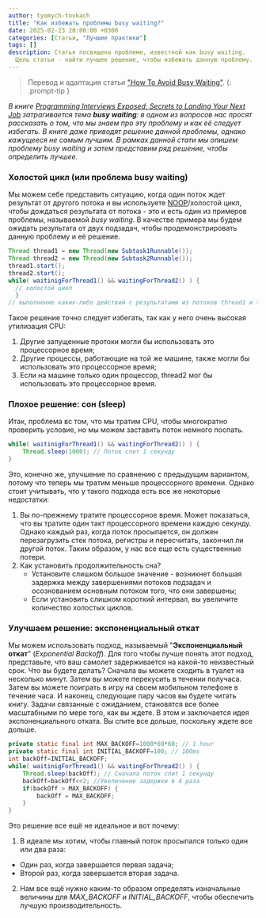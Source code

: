 ```yaml
---
author: tyomych-tovkach
title: "Как избежать проблемы busy waiting?"
date: 2025-02-23 20:00:00 +0300
categories: [Статьи, "Лучшие практики"]
tags: []
description: Статья посвящена проблеме, известной как busy waiting. 
  Цель статьи - найти лучшее решение, чтобы избежать данную проблему.
---
```


> Перевод и адаптация статьи ["How To Avoid Busy Waiting"](https://josephmate.wordpress.com/2016/02/04/how-to-avoid-busy-waiting/).
{: .prompt-tip }
 
_В книге [Programming Interviews Exposed: Secrets to Landing Your Next Job](https://www.amazon.com/Programming-Interviews-Exposed-Secrets-Landing/dp/1118261364/ref=sr_1_1?ie=UTF8&qid=1454104897&sr=8-1&keywords=programming+interviews+exposed)
затрагивается тема **busy waiting**: в одном из вопросов нас просят рассказать о том,
что мы знаем про эту проблему и как её следует избегать.
В книге даже приводят решение данной проблемы, однако кажущееся не самым лучшим.
В рамках данной стати мы опишем проблему busy waiting и затем представим ряд решение, чтобы определить лучшее._

### Холостой цикл (или проблема busy waiting)

Мы можем себе представить ситуацию, когда один поток ждет результат от другого потока
и вы используете [NOOP](https://ru.wikipedia.org/wiki/NOP)/холостой цикл,
чтобы дождаться результата от потока - это и есть один из примеров проблемы, называемой _busy waiting_.
В качестве примера мы будем ожидать результата от двух подзадач, чтобы продемонстрировать данную проблему и её решение.

```java
Thread thread1 = new Thread(new Subtask1Runnable());
Thread thread2 = new Thread(new Subtask2Runnable());
thread1.start();
thread2.start();
while( waitinigForThread1() && waitingForThread2() ) {
  // холостой цикл
  }
// выполнение каких-либо действий с результатами из потоков thread1 и thread2
```

Такое решение точно следует избегать, так как у него очень высокая утилизация CPU:

1. Другие запущенные протоки могли бы использовать это процессорное время;
2. Другие процессы, работающие на той же машине, также могли бы использовать это процессорное время;
3. Если на машине только один процессор, thread2 мог бы использовать это процессорное время.

### Плохое решение: сон (sleep)

Итак, проблема вс том, что мы тратим CPU, чтобы многократно проверить условие,
но мы можем заставить поток немного поспать.

```java
while( waitinigForThread1() && waitingForThread2() ) {
    Thread.sleep(1000); // Поток спит 1 секунду
}
```

Это, конечно же, улучшение по сравнению с предыдущим вариантом,
потому что теперь мы тратим меньше процессорного времени.
Однако стоит учитывать, что у такого подхода есть все же некоторые недостатки:

1. Вы по-прежнему тратите процессорное время. 
Может показаться, что вы тратите один такт процессорного времени каждую секунду. Однако каждый раз,
когда поток просыпается, он должен перезагрузить стек потока, регистры и пересчитать, закончил ли другой поток.
Таким образом, у нас все еще есть существенные потери.
2. Как установить продолжительность сна?
   - Установите слишком большое значение - возникнет большая задержка между
   завершениями потоков подзадач и осознованием основным потоком того, что они завершены; 
   - Если установить слишком короткий интервал, вы увеличите количество холостых циклов.

### Улучшаем решение: экспоненциальный откат

Мы можем использовать подход, называемый "**Экспоненциальный откат**" (_Exponential Backoff_).
Для того чтобы лучше понять этот подход, представьте, что ваш самолет задерживается на какой-то неизвестный срок.
Что вы будете делать? Сначала вы можете сходить в туалет на несколько минут.
Затем вы можете перекусить в течении получаса.
Затем вы можете поиграть в игру на своем мобильном телефоне в течение часа.
И наконец, следующие пару часов вы будете читать книгу.
Задачи связанные с ожиданием, становятся все более масштабными по мере того, как вы ждете.
В этом и заключается идея экспоненциального отката. Вы спите все дольше, поскольку ждете все дольше.

```java
private static final int MAX_BACKOFF=1000*60*60; // 1 hour
private static final int INITIAL_BACKOFF=100; // 100ms
int backOff=INITIAL_BACKOFF;
while( waitinigForThread1() && waitingForThread2() ) {
    Thread.sleep(backOff); // Сначала поток спит 1 секунду
    backOff=backOff<<2; //Увеличение задержки в 4 раза
    if(backOff > MAX_BACKOFF) {
        backOff = MAX_BACKOFF;
    }
}
```

Это решение все ещё не идеальное и вот почему:
1. В идеале мы хотим, чтобы главный поток просыпался только один или два раза:
  - Один раз, когда завершается первая задача;
  - Второй раз, когда завершается вторая задача.
2. Нам все ещё нужно каким-то образом определять изначальные величины для _MAX_BACKOFF_ и _INITIAL_BACKOFF_,
чтобы обеспечить лучшую производительность.
